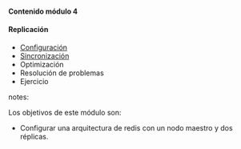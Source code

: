 #### Contenido módulo 4

#### Replicación

* [Configuración](/#configuration)
* [Sincronización](/#syncronization)
* Optimización
* Resolución de problemas
* Ejercicio

notes:

Los objetivos de este módulo son:

* Configurar una arquitectura de redis con un nodo maestro y dos réplicas.